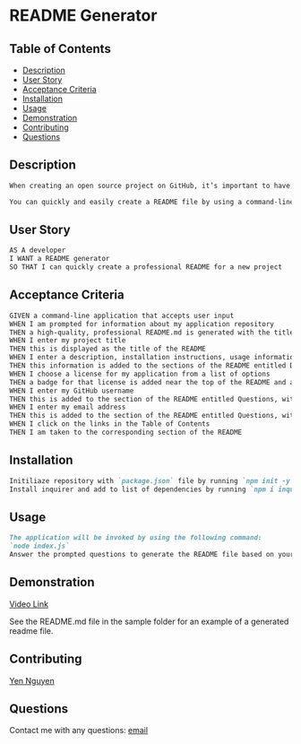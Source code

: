 # README Generator

## Table of Contents
- [Description](#description)
- [User Story](#user-story)
- [Acceptance Criteria](#acceptance-criteria)
- [Installation](#installation)
- [Usage](#usage)
- [Demonstration](#demonstration)
- [Contributing](#contributing)
- [Questions](#questions)

## Description

```md
When creating an open source project on GitHub, it’s important to have a high-quality README for the app. This should include what the app is for, how to use the app, how to install it, how to report issues, and how to make contributions&mdash;this last part increases the likelihood that other developers will contribute to the success of the project. 

You can quickly and easily create a README file by using a command-line application to generate one. This allows the project creator to devote more time to working on the project.
```

## User Story

```md
AS A developer
I WANT a README generator
SO THAT I can quickly create a professional README for a new project
```

## Acceptance Criteria

```md
GIVEN a command-line application that accepts user input
WHEN I am prompted for information about my application repository
THEN a high-quality, professional README.md is generated with the title of my project and sections entitled Description, Table of Contents, Installation, Usage, License, Contributing, Tests, and Questions
WHEN I enter my project title
THEN this is displayed as the title of the README
WHEN I enter a description, installation instructions, usage information, contribution guidelines, and test instructions
THEN this information is added to the sections of the README entitled Description, Installation, Usage, Contributing, and Tests
WHEN I choose a license for my application from a list of options
THEN a badge for that license is added near the top of the README and a notice is added to the section of the README entitled License that explains which license the application is covered under
WHEN I enter my GitHub username
THEN this is added to the section of the README entitled Questions, with a link to my GitHub profile
WHEN I enter my email address
THEN this is added to the section of the README entitled Questions, with instructions on how to reach me with additional questions
WHEN I click on the links in the Table of Contents
THEN I am taken to the corresponding section of the README
```

## Installation

```md
Initiliaze repository with `package.json` file by running `npm init -y`.
Install inquirer and add to list of dependencies by running `npm i inquirer@8.2.4`. 
```

## Usage

```md
The application will be invoked by using the following command:
`node index.js`
Answer the prompted questions to generate the README file based on your input.
```

## Demonstration 

[Video Link](https://drive.google.com/file/d/1K_KRsrEw6pNNgyqj7faADdx7FL3NaXzj/view)

See the README.md file in the sample folder for an example of a generated readme file. 


## Contributing

[Yen Nguyen](https://github.com/yhnguyen720)


## Questions

Contact me with any questions: [email](yhnguyen720@gmail.com)